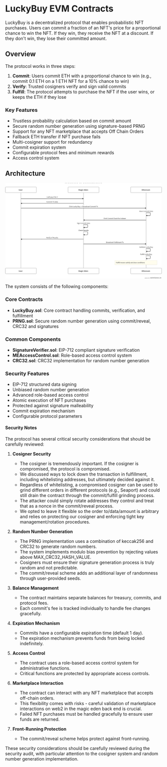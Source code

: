 # LuckyBuy EVM Contracts

LuckyBuy is a decentralized protocol that enables probabilistic NFT purchases. Users can commit a fraction of an NFT's price for a proportional chance to win the NFT. If they win, they receive the NFT at a discount. If they don't win, they lose their committed amount.

## Overview

The protocol works in three steps:

1. **Commit**: Users commit ETH with a proportional chance to win (e.g., commit 0.1 ETH on a 1 ETH NFT for a 10% chance to win)
2. **Verify**: Trusted cosigners verify and sign valid commits
3. **Fulfill**: The protocol attempts to purchase the NFT if the user wins, or keeps the ETH if they lose

### Key Features

- Trustless probability calculation based on commit amount
- Secure random number generation using signature-based PRNG
- Support for any NFT marketplace that accepts Off Chain Orders
- Fallback ETH transfer if NFT purchase fails
- Multi-cosigner support for redundancy
- Commit expiration system
- Configurable protocol fees and minimum rewards
- Access control system

## Architecture

![swimlane](./docs/swimlane.png)

The system consists of the following components:

### Core Contracts

- **LuckyBuy.sol**: Core contract handling commits, verification, and fulfillment
- **PRNG.sol**: Secure random number generation using commit/reveal, CRC32 and signatures

### Common Components

- **SignatureVerifier.sol**: EIP-712 compliant signature verification
- **MEAccessControl.sol**: Role-based access control system
- **CRC32.sol**: CRC32 implementation for random number generation

### Security Features

- EIP-712 structured data signing
- Unbiased random number generation
- Advanced role-based access control
- Atomic execution of NFT purchases
- Protected against signature malleability
- Commit expiration mechanism
- Configurable protocol parameters

#### Security Notes

The protocol has several critical security considerations that should be carefully reviewed:

1. **Cosigner Security**

   - The cosigner is tremendously important. If the cosigner is compromised, the protocol is compromised.
   - We discussed ways to lock down the transaction in fulfillment, including whitelisting addresses, but ultimately decided against it.
   - Regardless of whitelisting, a compromised cosigner can be used to grind different orders in different protocols (e.g., Seaport) and could still drain the contract through the commit/fulfill grinding process.
   - The attacker could simply rotate addresses they control and treat that as a nonce in the commit/reveal process.
   - We opted to leave it flexible so the order to/data/amount is arbitrary and relies on protecting our cosigner and enforcing tight key management/rotation procedures.

2. **Random Number Generation**

   - The PRNG implementation uses a combination of keccak256 and CRC32 to generate random numbers.
   - The system implements modulo bias prevention by rejecting values above MAX_CRC32_HASH_VALUE.
   - Cosigners must ensure their signature generation process is truly random and not predictable.
   - The commit/reveal scheme adds an additional layer of randomness through user-provided seeds.

3. **Balance Management**

   - The contract maintains separate balances for treasury, commits, and protocol fees.
   - Each commit's fee is tracked individually to handle fee changes gracefully.

4. **Expiration Mechanism**

   - Commits have a configurable expiration time (default 1 day).
   - The expiration mechanism prevents funds from being locked indefinitely.

5. **Access Control**

   - The contract uses a role-based access control system for administrative functions.
   - Critical functions are protected by appropriate access controls.

6. **Marketplace Interaction**

   - The contract can interact with any NFT marketplace that accepts off-chain orders.
   - This flexibility comes with risks - careful validation of marketplace interactions on web2 in the magic eden back end is crucial.
   - Failed NFT purchases must be handled gracefully to ensure user funds are returned.

7. **Front-Running Protection**
   - The commit/reveal scheme helps protect against front-running.

These security considerations should be carefully reviewed during the security audit, with particular attention to the cosigner system and random number generation implementation.
